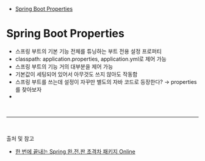 - [Spring Boot Properties](#spring-boot-properties)

# Spring Boot Properties
- 스프링 부트의 기본 기능 전체를 튜닝하는 부트 전용 설정 프로퍼티
- classpath: application.properties, application.yml로 제어 가능
- 스프링 부트의 기능 거의 대부분을 제어 가능
- 기본값이 세팅되어 있어서 아무것도 쓰지 않아도 작동함
- 스프링 부트를 쓰는데 설정이 자꾸만 별도의 자바 코드로 등장한다? → properties를 찾아보자
- 

<br/>

---

<br/>

출처 및 참고
- [한 번에 끝내는 Spring 완.전.판 초격차 패키지 Online](https://fastcampus.co.kr/dev_online_spring)